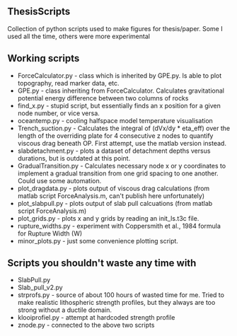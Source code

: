 ## ThesisScripts
Collection of python scripts used to make figures for thesis/paper.
Some I used all the time, others were more experimental

## Working scripts
* ForceCalculator.py - class which is inherited by GPE.py. Is able to plot topography, read marker data, etc.
* GPE.py - class inheriting from ForceCalculator. Calculates gravitational potential energy difference between two columns of rocks
* find_x.py - stupid script, but essentially finds an x position for a given node number, or vice versa.
* oceantemp.py - cooling halfspace model temperature visualisation
* Trench_suction.py - Calculates the integral of (dVx/dy * eta_eff) over the length of the overriding plate for 4 consecutive z nodes to quantify viscous drag beneath OP. First attempt, use the matlab version instead.
* slabdetachment.py - plots a dataset of detachment depths versus durations, but is outdated at this point.
* GradualTransition.py - Calculates necessary node x or y coordinates to implement a gradual transition from one grid spacing to one another. Could use some automation.
* plot_dragdata.py - plots output of viscous drag calculations (from matlab script ForceAnalysis.m, can't publish here unfortunately)
* plot_slabpull.py - plots output of slab pull calcuations (from matlab script ForceAnalysis.m)
* plot_grids.py - plots x and y grids by reading an init_ls.t3c file. 
* rupture_widths.py - experiment with Coppersmith et al., 1984 formula for Rupture Width (W)
* minor_plots.py - just some convenience plotting script. 

## Scripts you shouldn't waste any time with
* SlabPull.py 
* Slab_pull_v2.py
* strprofs.py - source of about 100 hours of wasted time for me. Tried to make realistic lithospheric strength profiles, but they always are too strong without a ductile domain. 
* klooiprofiel.py - attempt at hardcoded strength profile
* znode.py - connected to the above two scripts
